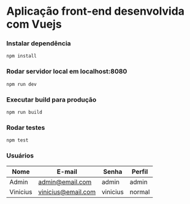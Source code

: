# Aplicação front-end desenvolvida com Vuejs

### Instalar dependência
`npm install`

### Rodar servidor local em localhost:8080
`npm run dev`

### Executar build para produção
`npm run build`

### Rodar testes
`npm test`

### Usuários
Nome     | E-mail             | Senha    | Perfil
-------- | ------------------ | -------- | ------
Admin    | admin@email.com    | admin    | admin
Vinicius | vinicius@email.com | vinicius | normal
